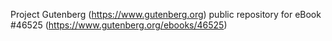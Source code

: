 Project Gutenberg (https://www.gutenberg.org) public repository for eBook #46525 (https://www.gutenberg.org/ebooks/46525)
